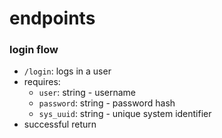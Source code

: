 # endpoints
### login flow
- `/login`: logs in a user
- requires:
    - `user`: string - username
    - `password`: string - password hash
    - `sys_uuid`: string - unique system identifier
- successful return